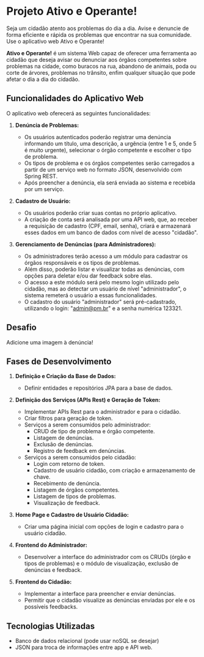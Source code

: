 # Projeto Ativo e Operante!

Seja um cidadão atento aos problemas do dia a dia. Avise e denuncie de forma eficiente e rápida os problemas que encontrar na sua comunidade. Use o aplicativo web Ativo e Operante!

**Ativo e Operante!** é um sistema Web capaz de oferecer uma ferramenta ao cidadão que deseja avisar ou denunciar aos órgãos competentes sobre problemas na cidade, como buracos na rua, abandono de animais, poda ou corte de árvores, problemas no trânsito, enfim qualquer situação que pode afetar o dia a dia do cidadão.

## Funcionalidades do Aplicativo Web

O aplicativo web oferecerá as seguintes funcionalidades:

1. **Denúncia de Problemas:**
   - Os usuários autenticados poderão registrar uma denúncia informando um título, uma descrição, a urgência (entre 1 e 5, onde 5 é muito urgente), selecionar o órgão competente e escolher o tipo de problema.
   - Os tipos de problema e os órgãos competentes serão carregados a partir de um serviço web no formato JSON, desenvolvido com Spring REST.
   - Após preencher a denúncia, ela será enviada ao sistema e recebida por um serviço.

2. **Cadastro de Usuário:**
   - Os usuários poderão criar suas contas no próprio aplicativo.
   - A criação de conta será analisada por uma API web, que, ao receber a requisição de cadastro (CPF, email, senha), criará e armazenará esses dados em um banco de dados com nível de acesso "cidadão".

3. **Gerenciamento de Denúncias (para Administradores):**
   - Os administradores terão acesso a um módulo para cadastrar os órgãos responsáveis e os tipos de problemas.
   - Além disso, poderão listar e visualizar todas as denúncias, com opções para deletar e/ou dar feedback sobre elas.
   - O acesso a este módulo será pelo mesmo login utilizado pelo cidadão, mas ao detectar um usuário de nível "administrador", o sistema remeterá o usuário a essas funcionalidades.
   - O cadastro do usuário "administrador" será pré-cadastrado, utilizando o login: "admin@pm.br" e a senha numérica 123321.

## Desafio

Adicione uma imagem à denúncia!

## Fases de Desenvolvimento

1. **Definição e Criação da Base de Dados:**
   - Definir entidades e repositórios JPA para a base de dados.

2. **Definição dos Serviços (APIs Rest) e Geração de Token:**
   - Implementar APIs Rest para o administrador e para o cidadão.
   - Criar filtros para geração de token.
   - Serviços a serem consumidos pelo administrador:
     - CRUD de tipo de problema e órgão competente.
     - Listagem de denúncias.
     - Exclusão de denúncias.
     - Registro de feedback em denúncias.
   - Serviços a serem consumidos pelo cidadão:
     - Login com retorno de token.
     - Cadastro de usuário cidadão, com criação e armazenamento de chave.
     - Recebimento de denúncia.
     - Listagem de órgãos competentes.
     - Listagem de tipos de problemas.
     - Visualização de feedback.

3. **Home Page e Cadastro de Usuário Cidadão:**
   - Criar uma página inicial com opções de login e cadastro para o usuário cidadão.

4. **Frontend do Administrador:**
   - Desenvolver a interface do administrador com os CRUDs (órgão e tipos de problemas) e o módulo de visualização, exclusão de denúncias e feedback.

5. **Frontend do Cidadão:**
   - Implementar a interface para preencher e enviar denúncias.
   - Permitir que o cidadão visualize as denúncias enviadas por ele e os possíveis feedbacks.

## Tecnologias Utilizadas

- Banco de dados relacional (pode usar noSQL se desejar)
- JSON para troca de informações entre app e API web.
